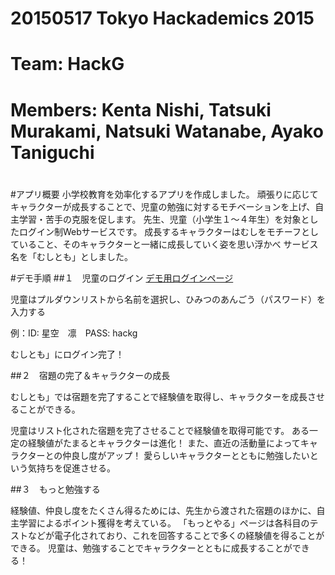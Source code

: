 #
# 20150517 Tokyo Hackademics 2015
# Team: HackG
# Members: Kenta Nishi, Tatsuki Murakami, Natsuki Watanabe, Ayako Taniguchi
#

#アプリ概要
小学校教育を効率化するアプリを作成しました。
頑張りに応じてキャラクターが成長することで、児童の勉強に対するモチベーションを上げ、自主学習・苦手の克服を促します。
先生、児童（小学生１〜４年生）を対象としたログイン制Webサービスです。
成長するキャラクターはむしをモチーフとしていること、そのキャラクターと一緒に成長していく姿を思い浮かべ
サービス名を「むしとも」としました。


#デモ手順
##１　児童のログイン
[デモ用ログインページ](http://tokyo-hackademics.github.io/hackg/app/student-login.html?class=class-2xjihrso)
    
児童はプルダウンリストから名前を選択し、ひみつのあんごう（パスワード）を入力する

例：ID: 星空　凛　PASS: hackg

むしとも」にログイン完了！
   
##２　宿題の完了＆キャラクターの成長

むしとも」では宿題を完了することで経験値を取得し、キャラクターを成長させることができる。

児童はリスト化された宿題を完了させることで経験値を取得可能です。
ある一定の経験値がたまるとキャラクターは進化！
また、直近の活動量によってキャラクターとの仲良し度がアップ！
愛らしいキャラクターとともに勉強したいという気持ちを促進させる。

##３　もっと勉強する

経験値、仲良し度をたくさん得るためには、先生から渡された宿題のほかに、自主学習によるポイント獲得を考えている。
「もっとやる」ページは各科目のテストなどが電子化されており、これを回答することで多くの経験値を得ることができる。
児童は、勉強することでキャラクターとともに成長することができる！

